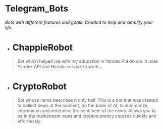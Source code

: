 # Telegram_Bots
_Bots with different features and goals. Created to help and simplify your life._

- # ChappieRobot
> Bot which helped me with my education in Yandex.Praktikum. It uses Yandex API and Heroku service to work...

- # CryptoRobot
> Bot whose name describes it only half. This is a bot that was created to collect news at the moment, on the basis of AI, to summarize information and determine 
> the sentiment of the news. Allows you to be in the mainstream news and cryptocurrency courses quickly and effortlessly.
